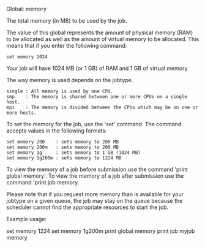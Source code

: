 Global: memory

The total memory (in MB) to be used by the job.

The value of this global represents the amount of physical memory (RAM) to be allocated as well as the amount of
virtual memory to be allocated. This means that if you enter the following command:

    set memory 1024
    
Your job will have 1024 MB (or 1 GB) of RAM and 1 GB of virtual memory

The way memory is used depends on the jobtype.

    single : All memory is used by one CPU.
    smp    : The memory is shared between one or more CPUs on a single host.
    mpi    : The memory is divided between the CPUs which may be on one or more hosts.
    
To set the memory for the job, use the 'set' command. The command accepts values in the following formats:

    set memory 200    : sets memory to 200 MB
    set memory 200m   : sets memory to 200 MB
    set memory 1g     : sets memory to 1 GB (1024 MB)
    set memory 1g200m : sets memory to 1224 MB

To view the memory of a job before submission use the command 'print global memory'.
To view the memory of a job after submission use the command 'print job <jobname> memory.

Please note that if you request more memory than is available for your jobtype on a given queue, the job may
stay on the queue because the scheduler cannot find the appropriate resources to start the job.

Example usage:

   set memory 1224
   set memory 1g200m
   print global memory
   print job myjob memory
   

